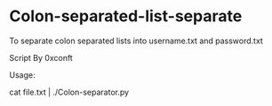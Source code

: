# Colon-separated-list-separate
To separate colon separated lists into username.txt and password.txt

Script By 0xconft

Usage: 

cat file.txt | ./Colon-separator.py
